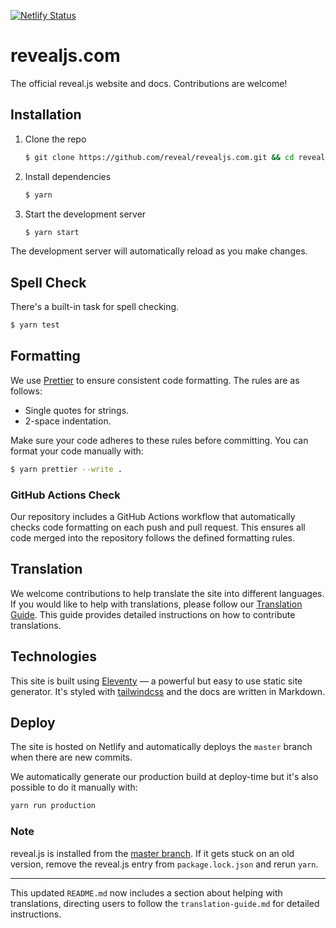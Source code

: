 [![Netlify Status](https://api.netlify.com/api/v1/badges/be9ff8bf-e575-44b6-9db4-1087ff4942f8/deploy-status)](https://app.netlify.com/sites/revealjs/deploys)

# revealjs.com

The official reveal.js website and docs. Contributions are welcome!

## Installation

1. Clone the repo

   ```sh
   $ git clone https://github.com/reveal/revealjs.com.git && cd revealjs.com
   ```

1. Install dependencies

   ```sh
   $ yarn
   ```

1. Start the development server

   ```sh
   $ yarn start
   ```

The development server will automatically reload as you make changes.

## Spell Check

There's a built-in task for spell checking.

```sh
$ yarn test
```

## Formatting

We use [Prettier](https://prettier.io/) to ensure consistent code formatting. The rules are as follows:
- Single quotes for strings.
- 2-space indentation.

Make sure your code adheres to these rules before committing. You can format your code manually with:

```sh
$ yarn prettier --write .
```

### GitHub Actions Check

Our repository includes a GitHub Actions workflow that automatically checks code formatting on each push and pull request. This ensures all code merged into the repository follows the defined formatting rules.

## Translation

We welcome contributions to help translate the site into different languages. If you would like to help with translations, please follow our [Translation Guide](translation-guide.md). This guide provides detailed instructions on how to contribute translations.

## Technologies

This site is built using [Eleventy](https://www.11ty.dev/) — a powerful but easy to use static site generator. It's styled with [tailwindcss](https://tailwindcss.com/) and the docs are written in Markdown.

## Deploy

The site is hosted on Netlify and automatically deploys the `master` branch when there are new commits.

We automatically generate our production build at deploy-time but it's also possible to do it manually with:

```sh
yarn run production
```

### Note

reveal.js is installed from the [master branch](https://github.com/hakimel/reveal.js/). If it gets stuck on an old version, remove the reveal.js entry from `package.lock.json` and rerun `yarn`.

---

This updated `README.md` now includes a section about helping with translations, directing users to follow the `translation-guide.md` for detailed instructions.